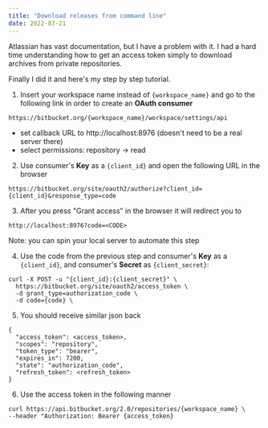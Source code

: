 ```yaml
---
title: "Download releases from command line"
date: 2022-07-21
---
```


Atlassian has vast documentation, but I have a problem with it. I had a hard time understanding how to get an access token simply to download archives from private repositories. 

Finally I did it and here's my step by step tutorial.

1. Insert your workspace name instead of `{workspace_name}` and go to the following link in order to create an **OAuth consumer**
```
https://bitbucket.org/{workspace_name}/workspace/settings/api
```
   - set callback URL to http://localhost:8976 (doesn't need to be a real server there)
   - select permissions: repository -> read
2. Use consumer's **Key** as a `{client_id}` and open the following URL in the browser
```
https://bitbucket.org/site/oauth2/authorize?client_id={client_id}&response_type=code
```
3. After you press "Grant access" in the browser it will redirect you to 
```
http://localhost:8976?code=<CODE>
```
Note: you can spin your local server to automate this step

4. Use the code from the previous step and consumer's **Key** as a `{client_id}`, and consumer's **Secret** as `{client_secret}`:
```
curl -X POST -u "{client_id}:{client_secret}" \
  https://bitbucket.org/site/oauth2/access_token \
  -d grant_type=authorization_code \
  -d code={code} \
```
5. You should receive similar json back
```
{
  "access_token": <access_token>,
  "scopes": "repository",
  "token_type": "bearer",
  "expires_in": 7200,
  "state": "authorization_code",
  "refresh_token": <refresh_token>
}
```
6. Use the access token in the following manner
```
curl https://api.bitbucket.org/2.0/repositories/{workspace_name} \
--header "Authorization: Bearer {access_token}
```